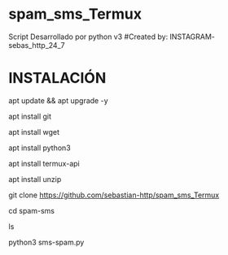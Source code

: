 # spam_sms_Termux
Script Desarrollado por python v3
#Created by:
INSTAGRAM- sebas_http_24_7
# INSTALACIÓN

apt update && apt upgrade -y

apt install git

apt install wget

apt install python3

apt install termux-api

apt install unzip

git clone https://github.com/sebastian-http/spam_sms_Termux


cd spam-sms

ls

python3 sms-spam.py
